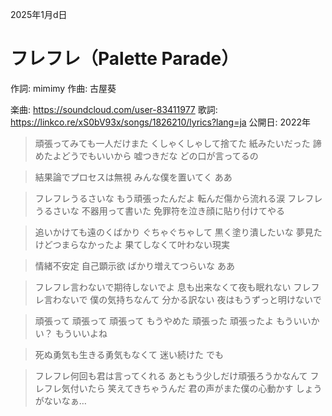 2025年1月d日

# フレフレ（Palette Parade）

作詞: mimimy
作曲: 古屋葵

楽曲: https://soundcloud.com/user-83411977
歌詞: https://linkco.re/xS0bV93x/songs/1826210/lyrics?lang=ja
公開日: 2022年

> 頑張ってみても一人だけまた
> くしゃくしゃして捨てた
> 紙みたいだった
> 諦めたよどうでもいいから
> 嘘つきだな どの口が言ってるの

> 結果論でプロセスは無視
> みんな僕を置いてく ああ

> フレフレうるさいな
> もう頑張ったんだよ
> 転んだ傷から流れる涙
> フレフレうるさいな
> 不器用って書いた
> 免罪符を泣き顔に貼り付けてやる

> 追いかけても遠のくばかり
> ぐちゃぐちゃして
> 黒く塗り潰したいな
> 夢見たけどつまらなかったよ
> 果てしなくて叶わない現実

> 情緒不安定 自己顕示欲
> ばかり増えてつらいな ああ

> フレフレ言わないで期待しないでよ
> 息も出来なくて夜も眠れない
> フレフレ言わないで
> 僕の気持ちなんて
> 分かる訳ない
> 夜はもうずっと明けないで

> 頑張って
> 頑張って
> 頑張って
> もうやめた
> 頑張った
> 頑張ったよ
> もういいかい？
> もういいよね

> 死ぬ勇気も生きる勇気もなくて
> 迷い続けた でも

> フレフレ何回も君は言ってくれる
> あともう少しだけ頑張ろうかなんて
> フレフレ気付いたら
> 笑えてきちゃうんだ
> 君の声がまた僕の心動かす
> しょうがないなぁ…



